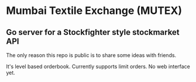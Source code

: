 # Mumbai Textile Exchange (MUTEX)

## Go server for a Stockfighter style stockmarket API

The only reason this repo is public is to share some ideas with friends.

It's level based orderbook. Currently supports limit orders. No web interface yet.
